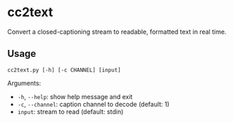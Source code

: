 cc2text
=======

Convert a closed-captioning stream to readable, formatted text in real time.

Usage
-----

`cc2text.py [-h] [-c CHANNEL] [input]`

Arguments:

* `-h`, `--help`: show help message and exit
* `-c`, `--channel`: caption channel to decode (default: 1)
* `input`: stream to read (default: stdin)
